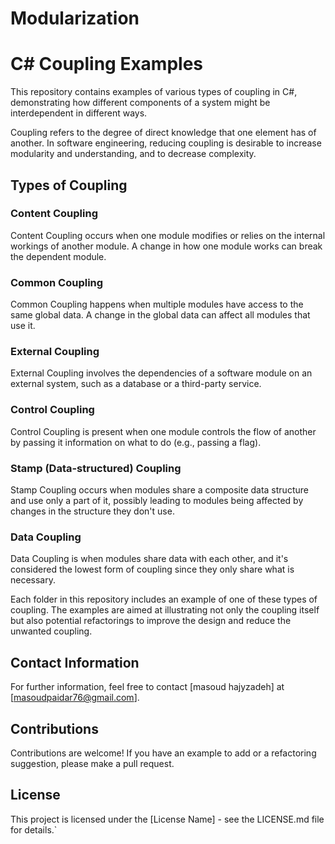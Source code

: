 # Modularization

# C# Coupling Examples

This repository contains examples of various types of coupling in C#, demonstrating how different components of a system might be interdependent in different ways.

Coupling refers to the degree of direct knowledge that one element has of another. In software engineering, reducing coupling is desirable to increase modularity and understanding, and to decrease complexity.

## Types of Coupling

### Content Coupling
Content Coupling occurs when one module modifies or relies on the internal workings of another module. A change in how one module works can break the dependent module.

### Common Coupling
Common Coupling happens when multiple modules have access to the same global data. A change in the global data can affect all modules that use it.

### External Coupling
External Coupling involves the dependencies of a software module on an external system, such as a database or a third-party service.

### Control Coupling
Control Coupling is present when one module controls the flow of another by passing it information on what to do (e.g., passing a flag).

### Stamp (Data-structured) Coupling
Stamp Coupling occurs when modules share a composite data structure and use only a part of it, possibly leading to modules being affected by changes in the structure they don't use.

### Data Coupling
Data Coupling is when modules share data with each other, and it's considered the lowest form of coupling since they only share what is necessary.

Each folder in this repository includes an example of one of these types of coupling. The examples are aimed at illustrating not only the coupling itself but also potential refactorings to improve the design and reduce the unwanted coupling.

## Contact Information

For further information, feel free to contact [masoud hajyzadeh] at [masoudpaidar76@gmail.com].

## Contributions

Contributions are welcome! If you have an example to add or a refactoring suggestion, please make a pull request.

## License

This project is licensed under the [License Name] - see the LICENSE.md file for details.`